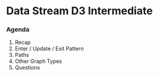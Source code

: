# Data Stream D3 Intermediate

### Agenda

1. Recap
2. Enter / Update / Exit Pattern
3. Paths
4. Other Graph Types
5. Questions
